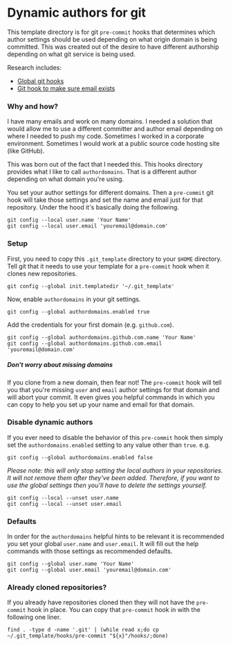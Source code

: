 # Dynamic authors for git

This template directory is for git `pre-commit` hooks that determines which
author settings should be used depending on what origin domain is being
committed.  This was created out of the desire to have different authorship
depending on what git service is being used.

Research includes:

* [Global git hooks][global-hooks]
* [Git hook to make sure email exists][email-exists]

### Why and how?

I have many emails and work on many domains.  I needed a solution that would
allow me to use a different committer and author email depending on where I
needed to push my code.  Sometimes I worked in a corporate environment.
Sometimes I would work at a public source code hosting site (like GitHub).

This was born out of the fact that I needed this.  This hooks directory provides
what I like to call `authordomains`.  That is a different author depending on
what domain you're using.

You set your author settings for different domains.  Then a `pre-commit` git
hook will take those settings and set the name and email just for that
repository.  Under the hood it's basically doing the following.

    git config --local user.name 'Your Name'
    git config --local user.email 'youremail@domain.com'

### Setup

First, you need to copy this `.git_template` directory to your `$HOME`
directory.  Tell git that it needs to use your template for a `pre-commit` hook
when it clones new repositories.

    git config --global init.templatedir '~/.git_template'

Now, enable `authordomains` in your git settings.

    git config --global authordomains.enabled true

Add the credentials for your first domain (e.g. `github.com`).

    git config --global authordomains.github.com.name 'Your Name'
    git config --global authordomains.github.com.email 'youremail@domain.com'

##### Don't worry about missing domains

If you clone from a new domain, then fear not!  The `pre-commit` hook will tell
you that you're missing `user` and `email` author settings for that domain and
will abort your commit.  It even gives you helpful commands in which you can
copy to help you set up your name and email for that domain.

### Disable dynamic authors

If you ever need to disable the behavior of this `pre-commit` hook then simply
set the `authordomains.enabled` setting to any value other than `true`.  e.g.

    git config --global authordomains.enabled false

_*Please note:* this will only stop setting the local authors in your
repositories.  It will not remove them after they've been added.  Therefore, if
you want to use the global settings then you'll have to delete the settings
yourself._

    git config --local --unset user.name
    git config --local --unset user.email

### Defaults

In order for the `authordomains` helpful hints to be relevant it is recommended
you set your global `user.name` and `user.email`.  It will fill out the help
commands with those settings as recommended defaults.

    git config --global user.name 'Your Name'
    git config --global user.email 'youremail@domain.com'

### Already cloned repositories?

If you already have repositories cloned then they will not have the `pre-commit`
hook in place.  You can copy that `pre-commit` hook in with the following one
liner.

    find . -type d -name '.git' | (while read x;do cp ~/.git_template/hooks/pre-commit "${x}"/hooks/;done)

[email-exists]: https://orrsella.com/2013/08/10/git-using-different-user-emails-for-different-repositories/
[global-hooks]: http://stackoverflow.com/questions/2293498/git-commit-hooks-global-settings
